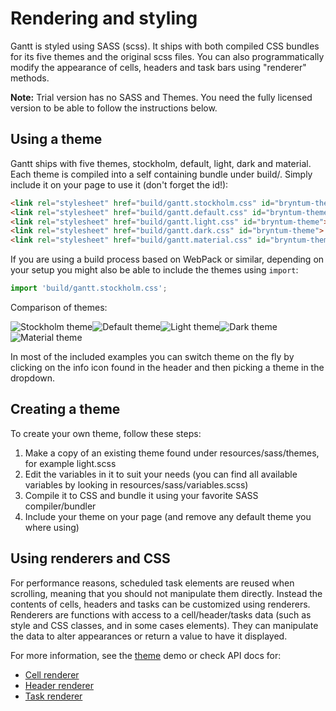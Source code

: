 # Rendering and styling
Gantt is styled using SASS (scss). It ships with both compiled CSS bundles for its five themes and the original scss files.
You can also programmatically modify the appearance of cells, headers and task bars using "renderer" methods.

**Note:** Trial version has no SASS and Themes. You need the fully licensed version to be able to follow the instructions below.

## Using a theme

Gantt ships with five themes, stockholm, default, light, dark and material. Each theme is compiled into a self containing
bundle under build/. Simply include it on your page to use it (don't forget the id!):

```html
<link rel="stylesheet" href="build/gantt.stockholm.css" id="bryntum-theme">
<link rel="stylesheet" href="build/gantt.default.css" id="bryntum-theme">
<link rel="stylesheet" href="build/gantt.light.css" id="bryntum-theme">
<link rel="stylesheet" href="build/gantt.dark.css" id="bryntum-theme">
<link rel="stylesheet" href="build/gantt.material.css" id="bryntum-theme">
```

If you are using a build process based on WebPack or similar, depending on your setup you might also be able to include
the themes using `import`:

```javascript
import 'build/gantt.stockholm.css';
```

Comparison of themes:

<div class="image-row">
    <img src="resources/images/theme-stockholm.png" alt="Stockholm theme" style="max-width : 512px"><img src="resources/images/theme-default.png" alt="Default theme" style="max-width : 512px"><img src="resources/images/theme-light.png" alt="Light theme" style="max-width : 512px"><img src="resources/images/theme-dark.png" alt="Dark theme" style="max-width : 512px"><img src="resources/images/theme-material.png" alt="Material theme" style="max-width : 512px">
</div>

In most of the included examples you can switch theme on the fly by clicking on the info icon found in the header and
then picking a theme in the dropdown.

## Creating a theme

To create your own theme, follow these steps:

1. Make a copy of an existing theme found under resources/sass/themes, for example light.scss
2. Edit the variables in it to suit your needs (you can find all available variables by looking in resources/sass/variables.scss)
3. Compile it to CSS and bundle it using your favorite SASS compiler/bundler
4. Include your theme on your page (and remove any default theme you where using)

## Using renderers and CSS

For performance reasons, scheduled task elements are reused when scrolling, meaning that you should not manipulate them
directly. Instead the contents of cells, headers and tasks can be customized using renderers. Renderers are functions
with access to a cell/header/tasks data (such as style and CSS classes, and in some cases elements). They can
manipulate the data to alter appearances or return a value to have it displayed.

For more information, see the [theme](../examples/theme) demo or check API docs for:
* [Cell renderer](#Grid/column/Column#config-renderer)
* [Header renderer](#Grid/column/Column#config-headerRenderer)
* [Task renderer](#Gantt/view/Gantt#config-eventRenderer)
